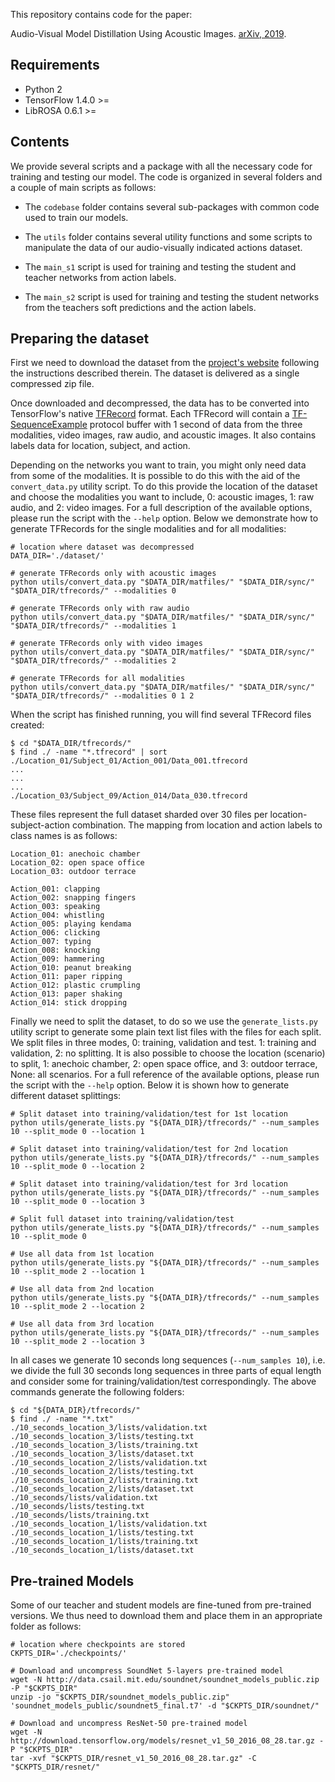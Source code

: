 This repository contains code for the paper:

Audio-Visual Model Distillation Using Acoustic Images. [arXiv, 2019](https://arxiv.org/abs/1904.07933).

## Requirements

- Python 2
- TensorFlow 1.4.0 >=
- LibROSA 0.6.1 >=

## Contents

We provide several scripts and a package with all the necessary code for training and testing our model. The code is organized in several folders and a couple of main scripts as follows:

- The `codebase` folder contains several sub-packages with common code used to train our models.

- The `utils` folder contains several utility functions and some scripts to manipulate the data of our audio-visually indicated actions dataset.

- The `main_s1` script is used for training and testing the student and teacher networks from action labels.

- The `main_s2` script is used for training and testing the student networks from the teachers soft predictions and the action labels.

## Preparing the dataset

First we need to download the dataset from the
[project's website](https://pavis.iit.it/datasets/audio-visually-indicated-actions-dataset) following the instructions
described therein. The dataset is delivered as a single compressed zip file.

Once downloaded and decompressed, the data has to be converted into TensorFlow's native
[TFRecord](https://www.tensorflow.org/api_docs/python/python_io#tfrecords-format-details) format. Each TFRecord
will contain a [TF-SequenceExample](https://github.com/tensorflow/tensorflow/blob/r1.4/tensorflow/core/example/example.proto)
protocol buffer with 1 second of data from the three modalities, video images, raw audio, and acoustic images.
It also contains labels data for location, subject, and action.

Depending on the networks you want to train, you might only need data from some of the modalities. It is possible to do
this with the aid of the `convert_data.py` utility script. To do this provide the location of the
dataset and choose the modalities you want to include, 0: acoustic images, 1: raw audio, and 2: video images. For a full
description of the available options, please run the script with the `--help` option. Below we demonstrate how to
generate TFRecords for the single modalities and for all modalities:

```shell
# location where dataset was decompressed
DATA_DIR='./dataset/'

# generate TFRecords only with acoustic images
python utils/convert_data.py "$DATA_DIR/matfiles/" "$DATA_DIR/sync/" "$DATA_DIR/tfrecords/" --modalities 0

# generate TFRecords only with raw audio
python utils/convert_data.py "$DATA_DIR/matfiles/" "$DATA_DIR/sync/" "$DATA_DIR/tfrecords/" --modalities 1

# generate TFRecords only with video images
python utils/convert_data.py "$DATA_DIR/matfiles/" "$DATA_DIR/sync/" "$DATA_DIR/tfrecords/" --modalities 2

# generate TFRecords for all modalities
python utils/convert_data.py "$DATA_DIR/matfiles/" "$DATA_DIR/sync/" "$DATA_DIR/tfrecords/" --modalities 0 1 2
```

When the script has finished running, you will find several TFRecord files created:

```shell
$ cd "$DATA_DIR/tfrecords/"
$ find ./ -name "*.tfrecord" | sort
./Location_01/Subject_01/Action_001/Data_001.tfrecord
...
...
...
./Location_03/Subject_09/Action_014/Data_030.tfrecord
```

These files represent the full dataset sharded over 30 files per location-subject-action combination. The mapping from
location and action labels to class names is as follows:

```
Location_01: anechoic chamber
Location_02: open space office
Location_03: outdoor terrace

Action_001: clapping
Action_002: snapping fingers
Action_003: speaking
Action_004: whistling
Action_005: playing kendama
Action_006: clicking
Action_007: typing
Action_008: knocking
Action_009: hammering
Action_010: peanut breaking
Action_011: paper ripping
Action_012: plastic crumpling
Action_013: paper shaking
Action_014: stick dropping
```

Finally we need to split the dataset, to do so we use the `generate_lists.py` utility script to generate some plain text
list files with the files for each split. We split files in three modes, 0: training, validation and test. 1: training and
validation, 2: no splitting. It is also possible to choose the location (scenario) to split, 1: anechoic chamber, 2:
open space office, and 3: outdoor terrace, None: all scenarios. For a full reference of the available options, please
run the script with the `--help` option. Below it is shown how to generate different dataset splittings:

```shell
# Split dataset into training/validation/test for 1st location
python utils/generate_lists.py "${DATA_DIR}/tfrecords/" --num_samples 10 --split_mode 0 --location 1

# Split dataset into training/validation/test for 2nd location
python utils/generate_lists.py "${DATA_DIR}/tfrecords/" --num_samples 10 --split_mode 0 --location 2

# Split dataset into training/validation/test for 3rd location
python utils/generate_lists.py "${DATA_DIR}/tfrecords/" --num_samples 10 --split_mode 0 --location 3

# Split full dataset into training/validation/test
python utils/generate_lists.py "${DATA_DIR}/tfrecords/" --num_samples 10 --split_mode 0

# Use all data from 1st location
python utils/generate_lists.py "${DATA_DIR}/tfrecords/" --num_samples 10 --split_mode 2 --location 1

# Use all data from 2nd location
python utils/generate_lists.py "${DATA_DIR}/tfrecords/" --num_samples 10 --split_mode 2 --location 2

# Use all data from 3rd location
python utils/generate_lists.py "${DATA_DIR}/tfrecords/" --num_samples 10 --split_mode 2 --location 3
```

In all cases we generate 10 seconds long sequences (`--num_samples 10`), i.e. we divide the full 30 seconds long
sequences in three parts of equal length and consider some for training/validation/test correspondingly. The above
commands generate the following folders:

```shell
$ cd "${DATA_DIR}/tfrecords/"
$ find ./ -name "*.txt"
./10_seconds_location_3/lists/validation.txt
./10_seconds_location_3/lists/testing.txt
./10_seconds_location_3/lists/training.txt
./10_seconds_location_3/lists/dataset.txt
./10_seconds_location_2/lists/validation.txt
./10_seconds_location_2/lists/testing.txt
./10_seconds_location_2/lists/training.txt
./10_seconds_location_2/lists/dataset.txt
./10_seconds/lists/validation.txt
./10_seconds/lists/testing.txt
./10_seconds/lists/training.txt
./10_seconds_location_1/lists/validation.txt
./10_seconds_location_1/lists/testing.txt
./10_seconds_location_1/lists/training.txt
./10_seconds_location_1/lists/dataset.txt
```

## Pre-trained Models

Some of our teacher and student models are fine-tuned from pre-trained versions. We thus need to download them and place
them in an appropriate folder as follows:

```shell
# location where checkpoints are stored
CKPTS_DIR='./checkpoints/'

# Download and uncompress SoundNet 5-layers pre-trained model
wget -N http://data.csail.mit.edu/soundnet/soundnet_models_public.zip -P "$CKPTS_DIR"
unzip -jo "$CKPTS_DIR/soundnet_models_public.zip" 'soundnet_models_public/soundnet5_final.t7' -d "$CKPTS_DIR/soundnet/"

# Download and uncompress ResNet-50 pre-trained model
wget -N http://download.tensorflow.org/models/resnet_v1_50_2016_08_28.tar.gz -P "$CKPTS_DIR"
tar -xvf "$CKPTS_DIR/resnet_v1_50_2016_08_28.tar.gz" -C "$CKPTS_DIR/resnet/"
```
